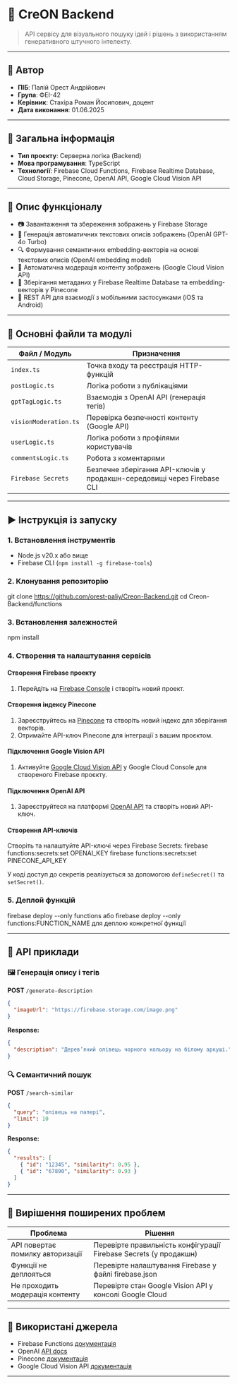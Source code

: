 # 📘 CreON Backend

> API сервісу для візуального пошуку ідей і рішень з використанням генеративного штучного інтелекту.
---

## 👤 Автор

* **ПІБ**: Палій Орест Андрійович
* **Група**: ФЕІ-42
* **Керівник**: Стахіра Роман Йосипович, доцент
* **Дата виконання**: 01.06.2025

---

## 📌 Загальна інформація

* **Тип проєкту**: Серверна логіка (Backend)
* **Мова програмування**: TypeScript
* **Технології**: Firebase Cloud Functions, Firebase Realtime Database, Cloud Storage, Pinecone, OpenAI API, Google Cloud Vision API

---

## 🧠 Опис функціоналу

* 📷 Завантаження та збереження зображень у Firebase Storage
* 📝 Генерація автоматичних текстових описів зображень (OpenAI GPT-4o Turbo)
* 🔍 Формування семантичних embedding-векторів на основі текстових описів (OpenAI embedding model)
* 🚫 Автоматична модерація контенту зображень (Google Cloud Vision API)
* 🔗 Зберігання метаданих у Firebase Realtime Database та embedding-векторів у Pinecone
* 📡 REST API для взаємодії з мобільними застосунками (iOS та Android)

---

## 🧱 Основні файли та модулі

| Файл / Модуль         | Призначення                                                             |
| --------------------- | ----------------------------------------------------------------------- |
| `index.ts`            | Точка входу та реєстрація HTTP-функцій                                  |
| `postLogic.ts`        | Логіка роботи з публікаціями                                            |
| `gptTagLogic.ts`      | Взаємодія з OpenAI API (генерація тегів)                                |
| `visionModeration.ts` | Перевірка безпечності контенту (Google API)                             |
| `userLogic.ts`        | Логіка роботи з профілями користувачів                                  |
| `commentsLogic.ts`    | Робота з коментарями                                                    |
| `Firebase Secrets`    | Безпечне зберігання API-ключів у продакшн-середовищі через Firebase CLI |

---

## ▶️ Інструкція із запуску

### 1. Встановлення інструментів

* Node.js v20.x або вище
* Firebase CLI (`npm install -g firebase-tools`)

### 2. Клонування репозиторію

git clone https://github.com/orest-paliy/Creon-Backend.git
cd Creon-Backend/functions


### 3. Встановлення залежностей

npm install

### 4. Створення та налаштування сервісів

#### Створення Firebase проекту

1. Перейдіть на [Firebase Console](https://console.firebase.google.com/) і створіть новий проект.

#### Створення індексу Pinecone

1. Зареєструйтесь на [Pinecone](https://www.pinecone.io/) та створіть новий індекс для зберігання векторів.
2. Отримайте API-ключ Pinecone для інтеграції з вашим проєктом.

#### Підключення Google Vision API

1. Активуйте [Google Cloud Vision API](https://console.cloud.google.com/apis/library/vision.googleapis.com) у Google Cloud Console для створеного Firebase проєкту.

#### Підключення OpenAI API

1. Зареєструйтеся на платформі [OpenAI API](https://platform.openai.com/api-keys) та створіть новий API-ключ.

#### Створення API-ключів

Створіть та налаштуйте API-ключі через Firebase Secrets:
firebase functions:secrets:set OPENAI_KEY
firebase functions:secrets:set PINECONE_API_KEY

У коді доступ до секретів реалізується за допомогою `defineSecret()` та `setSecret()`.

### 5. Деплой функцій

firebase deploy --only functions
або firebase deploy --only functions:FUNCTION_NAME для деплою конкретної функції

---

## 🔌 API приклади

### 🖼️ Генерація опису і тегів

**POST** `/generate-description`

```json
{
  "imageUrl": "https://firebase.storage.com/image.png"
}
```

**Response:**

```json
{
  "description": "Дерев’яний олівець чорного кольору на білому аркуші."
}
```

### 🔍 Семантичний пошук

**POST** `/search-similar`

```json
{
  "query": "олівець на папері",
  "limit": 10
}
```

**Response:**

```json
{
  "results": [
    { "id": "12345", "similarity": 0.95 },
    { "id": "67890", "similarity": 0.93 }
  ]
}
```

---

## 🧪 Вирішення поширених проблем

| Проблема                         | Рішення                                                           |
| -------------------------------- | ------------------------------------------------------------------|
| API повертає помилку авторизації | Перевірте правильність конфігурації Firebase Secrets (у продакшн) |
| Функції не деплояться            | Перевірте налаштування Firebase у файлі firebase.json             |
| Не проходить модерація контенту  | Перевірте стан Google Vision API у консолі Google Cloud           |

---

## 🧾 Використані джерела

* Firebase Functions [документація](https://firebase.google.com/docs/functions)
* OpenAI [API docs](https://platform.openai.com/docs)
* Pinecone [документація](https://www.pinecone.io/docs)
* Google Cloud Vision API [документація](https://cloud.google.com/vision/docs)

---
